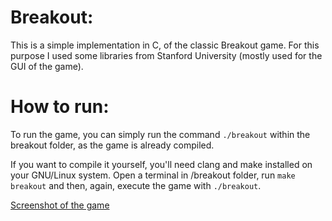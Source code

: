 Breakout:
========

This is a simple implementation in C, of the classic Breakout game.
For this purpose I used some libraries from Stanford University (mostly used for the GUI of the game).

How to run:
=======================
To run the game, you can simply run the command `./breakout` within the breakout folder, as the game is already compiled. 

If you want to compile it yourself, you'll need clang and make installed on your GNU/Linux system. 
Open a terminal in /breakout folder, run `make breakout` and then, again, execute the game with `./breakout`.


[Screenshot of the game](https://github.com/PanosVl/breakout/blob/master/screenshot.png "A screenshot of the game.")
